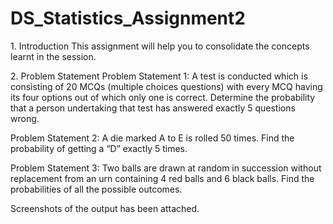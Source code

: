 # DS_Statistics_Assignment2

1.​ Introduction
This assignment will help you to consolidate the concepts learnt in the session.

2.​ Problem Statement
Problem Statement 1:
A test is conducted which is consisting of 20 MCQs (multiple choices questions) with
every MCQ having its four options out of which only one is correct. Determine the
probability that a person undertaking that test has answered exactly 5 questions wrong.

Problem Statement 2:
A die marked A to E is rolled 50 times. Find the probability of getting a “D” exactly 5 times.

Problem Statement 3:
Two balls are drawn at random in succession without replacement from an urn
containing 4 red balls and 6 black balls.
Find the probabilities of all the possible outcomes.

 Screenshots of the output has been attached.
